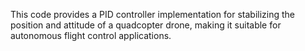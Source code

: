 This code provides a PID controller implementation for stabilizing the position and attitude of a quadcopter drone, making it suitable for autonomous flight control applications.

